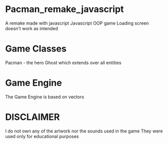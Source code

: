 # Pacman_remake_javascript
 A remake made with javascript
 Javascript OOP game
 Loading screen doesn't work as intended
 
# Game Classes
Pacman - the hero
Ghost which extends over all entities

# Game Engine
The Game Engine is based on vectors

# DISCLAIMER
I do not own any of the artwork nor the sounds used in the game
They were used only for educational purposes